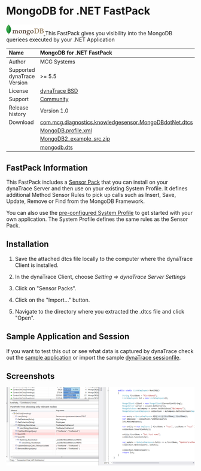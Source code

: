 # MongoDB for .NET FastPack

[ ![images_community/download/attachments/147524503/icon.png](images_community/download/attachments/147524503/icon.png) ](attachments_147751395_1_icon.png)This FastPack gives you visibility into the
MongoDB queriees executed by your .NET Application

| Name | MongoDB for .NET FastPack
| :--- | :---
| Author | MCG Systems
| Supported dynaTrace Version | >= 5.5
| License | [dynaTrace BSD](dynaTraceBSD.txt)
| Support | [Community](https://community.compuwareapm.com/community/display/DL/Support+Levels#SupportLevels-Community)
| Release history | Version 1.0
| Download | [com.mcg.diagnostics.knowledgesensor.MongoDBdotNet.dtcs](com.mcg.diagnostics.knowledgesensor.MongoDBdotNet.dtcs)
||[MongoDB.profile.xml](MongoDB.profile.xml)
||[MongoDB2_example_src.zip](MongoDB2_example_src.zip)
||[mongodb.dts](mongodb.dts)

## FastPack Information

This FastPack includes a [Sensor Pack](com.mcg.diagnostics.knowledgesensor.MongoDBdotNet.dtcs) that you can install on your dynaTrace Server and then use on your existing
System Profile. It defines additional Method Sensor Rules to pick up calls such as Insert, Save, Update, Remove or Find from the MongoDB Framework.

You can also use the [pre-configured System Profile](MongoDB.profile.xml) to get started with your own application. The System Profile defines the same rules as the Sensor
Pack.

## Installation

  1. Save the attached dtcs file locally to the computer where the dynaTrace Client is installed. 

  2. In the dynaTrace Client, choose _Setting ⇒ dynaTrace Server Settings_

  3. Click on "Sensor Packs". 

  4. Click on the "Import..." button. 

  5. Navigate to the directory where you extracted the .dtcs file and click "Open". 

## Sample Application and Session

If you want to test this out or see what data is captured by dynaTrace check out the [sample application](MongoDB2_example_src.zip) or import the sample [dynaTrace sessionfile](mongodb.dts).

## Screenshots

![images_community/download/attachments/147524503/MongoDB_DotNet.png](images_community/download/attachments/147524503/MongoDB_DotNet.png)

